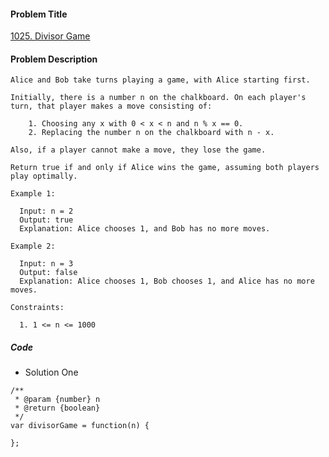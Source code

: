 #### Problem Title
[1025. Divisor Game](https://leetcode.com/problems/divisor-game/)
#### Problem Description
```
Alice and Bob take turns playing a game, with Alice starting first.

Initially, there is a number n on the chalkboard. On each player's turn, that player makes a move consisting of:

    1. Choosing any x with 0 < x < n and n % x == 0.
    2. Replacing the number n on the chalkboard with n - x.

Also, if a player cannot make a move, they lose the game.

Return true if and only if Alice wins the game, assuming both players play optimally.

Example 1:

  Input: n = 2
  Output: true
  Explanation: Alice chooses 1, and Bob has no more moves.

Example 2:

  Input: n = 3
  Output: false
  Explanation: Alice chooses 1, Bob chooses 1, and Alice has no more moves.

Constraints:

  1. 1 <= n <= 1000
```
##### Code

- Solution One
```
/**
 * @param {number} n
 * @return {boolean}
 */
var divisorGame = function(n) {
    
};
```
